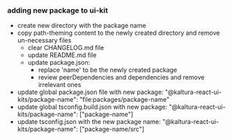 ### adding new package to ui-kit
* create new directory with the package name
* copy path-theming content to the newly created directory and remove un-necessary files
  * clear CHANGELOG.md file
  * update README.md file
  * update package.json:
    * replace 'name' to be the newly created package
    * review peerDependencies and dependencies and remove irrelevant ones
* update global package.json file with new package:
      "@kaltura-react-ui-kits/package-name": "file:packages/package-name"
* update global tsconfig.build.json with new package:
      "@kaltura-react-ui-kits/package-name": \["package-name"\]
* update tsconfig.json with the new package name:
      "@kaltura-react-ui-kits/package-name": \["package-name/src"\]




